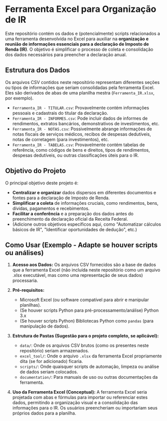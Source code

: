 # Ferramenta Excel para Organização de IR

Este repositório contém os dados e (potencialmente) scripts relacionados a uma ferramenta desenvolvida no Excel para auxiliar na **organização e reunião de informações essenciais para a declaração de Imposto de Renda (IR)**. O objetivo é simplificar o processo de coleta e consolidação dos dados necessários para preencher a declaração anual.

## Estrutura dos Dados

Os arquivos CSV contidos neste repositório representam diferentes seções ou tipos de informações que seriam consolidadas pela ferramenta Excel. Eles são derivados de abas de uma planilha mestra (`Ferramenta_IR.xlsx`, por exemplo).

* `Ferramenta_IR - TITULAR.csv`: Provavelmente contém informações pessoais e cadastrais do titular da declaração.
* `Ferramenta_IR - INFORMES.csv`: Pode incluir dados de informes de rendimentos, extratos bancários, demonstrativos de investimentos, etc.
* `Ferramenta_IR - NOTAS.csv`: Possivelmente abrange informações de notas fiscais de serviços médicos, recibos de despesas dedutíveis, notas de corretagem (para investimentos), etc.
* `Ferramenta_IR - TABELAS.csv`: Provavelmente contém tabelas de referência, como códigos de bens e direitos, tipos de rendimentos, despesas dedutíveis, ou outras classificações úteis para o IR.

## Objetivo do Projeto

O principal objetivo deste projeto é:

* **Centralizar e organizar** dados dispersos em diferentes documentos e fontes para a declaração de Imposto de Renda.
* **Simplificar a coleta** de informações cruciais, como rendimentos, bens, dívidas, pagamentos e recebimentos.
* **Facilitar a conferência** e a preparação dos dados antes do preenchimento da declaração oficial da Receita Federal.
* (Adicione outros objetivos específicos aqui, como "Automatizar cálculos básicos de IR", "Identificar oportunidades de dedução", etc.)

## Como Usar (Exemplo - Adapte se houver scripts ou análises)

1.  **Acesso aos Dados:** Os arquivos CSV fornecidos são a base de dados que a ferramenta Excel (não incluída neste repositório como um arquivo .xlsx executável, mas como uma representação de seus dados) processaria.

2.  **Pré-requisitos:**
    * Microsoft Excel (ou software compatível para abrir e manipular planilhas).
    * (Se houver scripts Python para pré-processamento/análise) Python 3.x
    * (Se houver scripts Python) Bibliotecas Python como `pandas` (para manipulação de dados).

3.  **Estrutura de Pastas (Sugestão para o projeto completo, se aplicável):**
    * `data/`: Onde os arquivos CSV brutos (como os presentes neste repositório) seriam armazenados.
    * `excel_tool/`: Onde o arquivo `.xlsx` da ferramenta Excel propriamente dita (se for adicionado) ficaria.
    * `scripts/`: Onde quaisquer scripts de automação, limpeza ou análise de dados seriam colocados.
    * `documentation/`: Para manuais de uso ou outras documentações da ferramenta.

4.  **Uso da Ferramenta Excel (Conceptual):**
    A ferramenta Excel seria projetada com abas e fórmulas para importar ou referenciar estes dados, permitindo a organização visual e a consolidação das informações para o IR. Os usuários preencheriam ou importariam seus próprios dados para a planilha.
